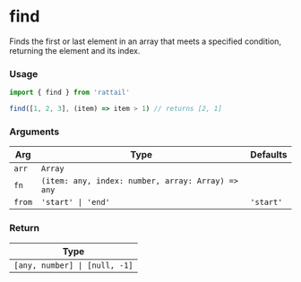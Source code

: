 # find

Finds the first or last element in an array that meets a specified condition, returning the element and its index.

### Usage

```ts
import { find } from 'rattail'

find([1, 2, 3], (item) => item > 1) // returns [2, 1]
```

### Arguments

| Arg    | Type                                              | Defaults  |
| ------ | ------------------------------------------------- | --------- |
| `arr`  | `Array`                                           |           |
| `fn`   | `(item: any, index: number, array: Array) => any` |           |
| `from` | `'start' \| 'end'`                                | `'start'` |

### Return

| Type                          |
| ----------------------------- |
| `[any, number] \| [null, -1]` |
